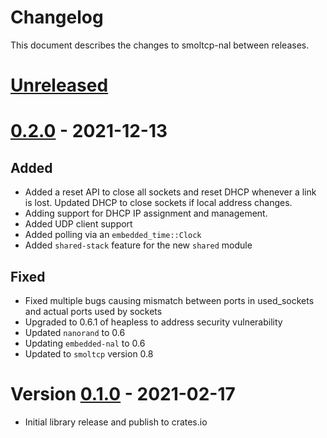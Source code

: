 # Changelog

This document describes the changes to smoltcp-nal between releases.

# [Unreleased]

# [0.2.0] - 2021-12-13

## Added
* Added a reset API to close all sockets and reset DHCP whenever a link is lost. Updated DHCP to
  close sockets if local address changes.
* Adding support for DHCP IP assignment and management.
* Added UDP client support
* Added polling via an `embedded_time::Clock`
* Added `shared-stack` feature for the new `shared` module

## Fixed
* Fixed multiple bugs causing mismatch between ports in used_sockets and actual ports used by
  sockets
* Upgraded to 0.6.1 of heapless to address security vulnerability
* Updated `nanorand` to 0.6
* Updating `embedded-nal` to 0.6
* Updated to `smoltcp` version 0.8

# Version [0.1.0] - 2021-02-17
* Initial library release and publish to crates.io

[Unreleased]: https://github.com/quartiq/smoltcp-nal/compare/0.2.0...HEAD
[0.2.0]: https://github.com/quartiq/smoltcp-nal/tree/0.2.0
[0.1.0]: https://github.com/quartiq/smoltcp-nal/tree/0.1.0
